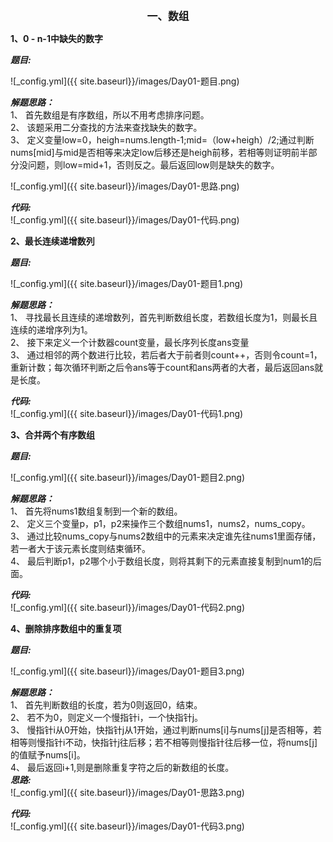 <center><b><big>一、数组</big></b></center>  

<b>1、0 - n-1中缺失的数字</b>


<b>*题目:*</b>  

![_config.yml]({{ site.baseurl}}/images/Day01-题目.png)  


<b>*解题思路：*</b>  
1、 首先数组是有序数组，所以不用考虑排序问题。  
2、 该题采用二分查找的方法来查找缺失的数字。  
3、 定义变量low=0，heigh=nums.length-1;mid=（low+heigh）/2;通过判断nums[mid]与mid是否相等来决定low后移还是heigh前移，若相等则证明前半部分没问题，则low=mid+1，否则反之。最后返回low则是缺失的数字。  

![_config.yml]({{ site.baseurl}}/images/Day01-思路.png)

  
<b>*代码:*</b>  
![_config.yml]({{ site.baseurl}}/images/Day01-代码.png)  


<b>2、最长连续递增数列</b>


<b>*题目:*</b>  

![_config.yml]({{ site.baseurl}}/images/Day01-题目1.png)  


<b>*解题思路：*</b>  
1、 寻找最长且连续的递增数列，首先判断数组长度，若数组长度为1，则最长且连续的递增序列为1。  
2、 接下来定义一个计数器count变量，最长序列长度ans变量  
3、 通过相邻的两个数进行比较，若后者大于前者则count++，否则令count=1，重新计数；每次循环判断之后令ans等于count和ans两者的大者，最后返回ans就是长度。  



  
<b>*代码:*</b>  
![_config.yml]({{ site.baseurl}}/images/Day01-代码1.png)  

<b>3、合并两个有序数组</b>


<b>*题目:*</b>  

![_config.yml]({{ site.baseurl}}/images/Day01-题目2.png)  


<b>*解题思路：*</b>  
1、 首先将nums1数组复制到一个新的数组。  
2、 定义三个变量p，p1，p2来操作三个数组nums1，nums2，nums_copy。  
3、 通过比较nums_copy与nums2数组中的元素来决定谁先往nums1里面存储，若一者大于该元素长度则结束循环。  
4、 最后判断p1，p2哪个小于数组长度，则将其剩下的元素直接复制到num1的后面。 



<b>*代码:*</b>  
![_config.yml]({{ site.baseurl}}/images/Day01-代码2.png)  


<b>4、删除排序数组中的重复项</b>


<b>*题目:*</b>  

![_config.yml]({{ site.baseurl}}/images/Day01-题目3.png)  


<b>*解题思路：*</b>  
1、 首先判断数组的长度，若为0则返回0，结束。    
2、 若不为0，则定义一个慢指针i，一个快指针j。    
3、 慢指针i从0开始，快指针j从1开始，通过判断nums[i]与nums[j]是否相等，若相等则慢指针i不动，快指针j往后移；若不相等则慢指针往后移一位，将nums[j]的值赋予nums[i]。  
4、 最后返回i+1,则是删除重复字符之后的新数组的长度。  
<b>*思路:*</b>  
![_config.yml]({{ site.baseurl}}/images/Day01-思路3.png)



<b>*代码:*</b>  
![_config.yml]({{ site.baseurl}}/images/Day01-代码3.png)




    
